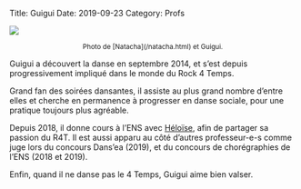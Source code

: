 Title: Guigui 
Date: 2019-09-23
Category: Profs 

![](/images/natacha_guigui.jpg)
<center><small>Photo de [Natacha](/natacha.html) et Guigui.</small></center>

Guigui a découvert la danse en septembre 2014, et s’est depuis progressivement impliqué dans le monde du Rock 4 Temps. 

Grand fan des soirées dansantes, il assiste au plus grand nombre d’entre elles et cherche en permanence à progresser 
en danse sociale, pour une pratique toujours plus agréable. 

Depuis 2018, il donne cours à l’ENS avec [Héloïse](/heloise.html), afin de partager sa passion du R4T. 
Il est aussi apparu au côté d’autres professeur-e-s comme juge lors du concours Dans’ea (2019), 
et du concours de chorégraphies de l’ENS (2018 et 2019). 

Enfin, quand il ne danse pas le 4 Temps, Guigui aime bien valser. 
